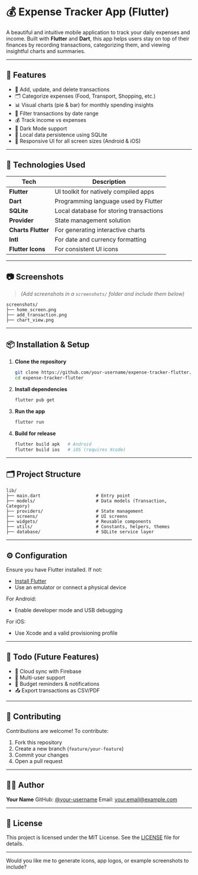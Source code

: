 # 💰 Expense Tracker App (Flutter)

A beautiful and intuitive mobile application to track your daily expenses and income. Built with **Flutter** and **Dart**, this app helps users stay on top of their finances by recording transactions, categorizing them, and viewing insightful charts and summaries.

---

## 🚀 Features

* 📆 Add, update, and delete transactions
* 🗂️ Categorize expenses (Food, Transport, Shopping, etc.)
* 📊 Visual charts (pie & bar) for monthly spending insights
* 📅 Filter transactions by date range
* 💰 Track income vs expenses
* 🌙 Dark Mode support
* 💾 Local data persistence using SQLite
* 📱 Responsive UI for all screen sizes (Android & iOS)

---

## 🧰 Technologies Used

| Tech               | Description                             |
| ------------------ | --------------------------------------- |
| **Flutter**        | UI toolkit for natively compiled apps   |
| **Dart**           | Programming language used by Flutter    |
| **SQLite**         | Local database for storing transactions |
| **Provider**       | State management solution               |
| **Charts Flutter** | For generating interactive charts       |
| **Intl**           | For date and currency formatting        |
| **Flutter Icons**  | For consistent UI icons                 |

---

## 📷 Screenshots

> *(Add screenshots in a `screenshots/` folder and include them below)*

```
screenshots/
├── home_screen.png
├── add_transaction.png
├── chart_view.png
```

---

## 📦 Installation & Setup

1. **Clone the repository**

   ```bash
   git clone https://github.com/your-username/expense-tracker-flutter.git
   cd expense-tracker-flutter
   ```

2. **Install dependencies**

   ```bash
   flutter pub get
   ```

3. **Run the app**

   ```bash
   flutter run
   ```

4. **Build for release**

   ```bash
   flutter build apk   # Android
   flutter build ios   # iOS (requires Xcode)
   ```

---

## 🗂️ Project Structure

```
lib/
├── main.dart                     # Entry point
├── models/                       # Data models (Transaction, Category)
├── providers/                    # State management
├── screens/                      # UI screens
├── widgets/                      # Reusable components
├── utils/                        # Constants, helpers, themes
├── database/                     # SQLite service layer
```

---

## ⚙️ Configuration

Ensure you have Flutter installed. If not:

* [Install Flutter](https://flutter.dev/docs/get-started/install)
* Use an emulator or connect a physical device

For Android:

* Enable developer mode and USB debugging

For iOS:

* Use Xcode and a valid provisioning profile

---

## 📌 Todo (Future Features)

* 🔄 Cloud sync with Firebase
* 👥 Multi-user support
* 🔔 Budget reminders & notifications
* 📤 Export transactions as CSV/PDF

---

## 🤝 Contributing

Contributions are welcome!
To contribute:

1. Fork this repository
2. Create a new branch (`feature/your-feature`)
3. Commit your changes
4. Open a pull request

---

## 🧑‍💻 Author

**Your Name**
GitHub: [@your-username](https://github.com/your-username)
Email: [your.email@example.com](mailto:your.email@example.com)

---

## 🪪 License

This project is licensed under the MIT License.
See the [LICENSE](LICENSE) file for details.

---

Would you like me to generate icons, app logos, or example screenshots to include?
